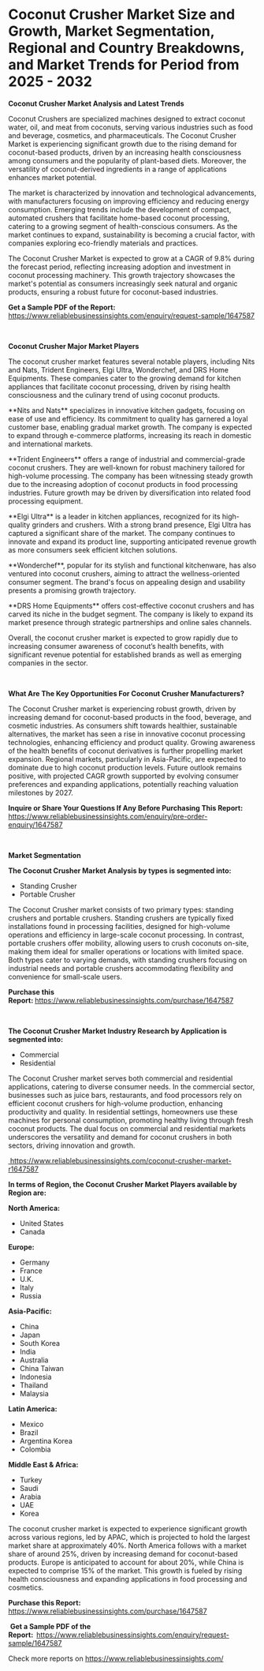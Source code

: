 <p><h1>Coconut Crusher Market Size and Growth, Market Segmentation, Regional and Country Breakdowns, and Market Trends for Period from 2025 -  2032</h1></p><p><strong>Coconut Crusher Market Analysis and Latest Trends</strong></p>
<p><p>Coconut Crushers are specialized machines designed to extract coconut water, oil, and meat from coconuts, serving various industries such as food and beverage, cosmetics, and pharmaceuticals. The Coconut Crusher Market is experiencing significant growth due to the rising demand for coconut-based products, driven by an increasing health consciousness among consumers and the popularity of plant-based diets. Moreover, the versatility of coconut-derived ingredients in a range of applications enhances market potential.</p><p>The market is characterized by innovation and technological advancements, with manufacturers focusing on improving efficiency and reducing energy consumption. Emerging trends include the development of compact, automated crushers that facilitate home-based coconut processing, catering to a growing segment of health-conscious consumers. As the market continues to expand, sustainability is becoming a crucial factor, with companies exploring eco-friendly materials and practices.</p><p>The Coconut Crusher Market is expected to grow at a CAGR of 9.8% during the forecast period, reflecting increasing adoption and investment in coconut processing machinery. This growth trajectory showcases the market's potential as consumers increasingly seek natural and organic products, ensuring a robust future for coconut-based industries.</p></p>
<p><strong>Get a Sample PDF of the Report:&nbsp;</strong> <a href="https://www.reliablebusinessinsights.com/enquiry/request-sample/1647587?utm_campaign=2242&utm_medium=2&utm_source=Github&utm_content=ia&utm_term=10042025&utm_id=coconut-crusher">https://www.reliablebusinessinsights.com/enquiry/request-sample/1647587</a></p>
<p>&nbsp;</p>
<p><strong>Coconut Crusher Major Market Players</strong></p>
<p><p>The coconut crusher market features several notable players, including Nits and Nats, Trident Engineers, Elgi Ultra, Wonderchef, and DRS Home Equipments. These companies cater to the growing demand for kitchen appliances that facilitate coconut processing, driven by rising health consciousness and the culinary trend of using coconut products.</p><p>**Nits and Nats** specializes in innovative kitchen gadgets, focusing on ease of use and efficiency. Its commitment to quality has garnered a loyal customer base, enabling gradual market growth. The company is expected to expand through e-commerce platforms, increasing its reach in domestic and international markets.</p><p>**Trident Engineers** offers a range of industrial and commercial-grade coconut crushers. They are well-known for robust machinery tailored for high-volume processing. The company has been witnessing steady growth due to the increasing adoption of coconut products in food processing industries. Future growth may be driven by diversification into related food processing equipment.</p><p>**Elgi Ultra** is a leader in kitchen appliances, recognized for its high-quality grinders and crushers. With a strong brand presence, Elgi Ultra has captured a significant share of the market. The company continues to innovate and expand its product line, supporting anticipated revenue growth as more consumers seek efficient kitchen solutions.</p><p>**Wonderchef**, popular for its stylish and functional kitchenware, has also ventured into coconut crushers, aiming to attract the wellness-oriented consumer segment. The brand's focus on appealing design and usability presents a promising growth trajectory.</p><p>**DRS Home Equipments** offers cost-effective coconut crushers and has carved its niche in the budget segment. The company is likely to expand its market presence through strategic partnerships and online sales channels.</p><p>Overall, the coconut crusher market is expected to grow rapidly due to increasing consumer awareness of coconut’s health benefits, with significant revenue potential for established brands as well as emerging companies in the sector.</p></p>
<p>&nbsp;</p>
<p><strong>What Are The Key Opportunities For Coconut Crusher Manufacturers?</strong></p>
<p><p>The Coconut Crusher market is experiencing robust growth, driven by increasing demand for coconut-based products in the food, beverage, and cosmetic industries. As consumers shift towards healthier, sustainable alternatives, the market has seen a rise in innovative coconut processing technologies, enhancing efficiency and product quality. Growing awareness of the health benefits of coconut derivatives is further propelling market expansion. Regional markets, particularly in Asia-Pacific, are expected to dominate due to high coconut production levels. Future outlook remains positive, with projected CAGR growth supported by evolving consumer preferences and expanding applications, potentially reaching valuation milestones by 2027.</p></p>
<p><strong>Inquire or Share Your Questions If Any Before Purchasing This Report:</strong> <a href="https://www.reliablebusinessinsights.com/enquiry/pre-order-enquiry/1647587?utm_campaign=2242&utm_medium=2&utm_source=Github&utm_content=ia&utm_term=10042025&utm_id=coconut-crusher">https://www.reliablebusinessinsights.com/enquiry/pre-order-enquiry/1647587</a></p>
<p>&nbsp;</p>
<p><strong>Market Segmentation</strong></p>
<p><strong>The Coconut Crusher Market Analysis by types is segmented into:</strong></p>
<p><ul><li>Standing Crusher</li><li>Portable Crusher</li></ul></p>
<p><p>The Coconut Crusher market consists of two primary types: standing crushers and portable crushers. Standing crushers are typically fixed installations found in processing facilities, designed for high-volume operations and efficiency in large-scale coconut processing. In contrast, portable crushers offer mobility, allowing users to crush coconuts on-site, making them ideal for smaller operations or locations with limited space. Both types cater to varying demands, with standing crushers focusing on industrial needs and portable crushers accommodating flexibility and convenience for small-scale users.</p></p>
<p><strong>Purchase this Report:&nbsp;</strong><a href="https://www.reliablebusinessinsights.com/purchase/1647587?utm_campaign=2242&utm_medium=2&utm_source=Github&utm_content=ia&utm_term=10042025&utm_id=coconut-crusher">https://www.reliablebusinessinsights.com/purchase/1647587</a></p>
<p>&nbsp;</p>
<p><strong>The Coconut Crusher Market Industry Research by Application is segmented into:</strong></p>
<p><ul><li>Commercial</li><li>Residential</li></ul></p>
<p><p>The Coconut Crusher market serves both commercial and residential applications, catering to diverse consumer needs. In the commercial sector, businesses such as juice bars, restaurants, and food processors rely on efficient coconut crushers for high-volume production, enhancing productivity and quality. In residential settings, homeowners use these machines for personal consumption, promoting healthy living through fresh coconut products. The dual focus on commercial and residential markets underscores the versatility and demand for coconut crushers in both sectors, driving innovation and growth.</p></p>
<p><a href="https://www.reliablebusinessinsights.com/coconut-crusher-market-r1647587?utm_campaign=2242&utm_medium=2&utm_source=Github&utm_content=ia&utm_term=10042025&utm_id=coconut-crusher">&nbsp;https://www.reliablebusinessinsights.com/coconut-crusher-market-r1647587</a></p>
<p><strong>In terms of Region, the Coconut Crusher Market Players available by Region are:</strong></p>
<p>
    <p> <strong> North America: </strong>
        <ul>
            <li>United States</li>
            <li>Canada</li>
        </ul>
        </p> 
    <p> <strong> Europe: </strong>
        <ul>
            <li>Germany</li>
            <li>France</li>
            <li>U.K.</li>
            <li>Italy</li>
            <li>Russia</li>
        </ul>
        </p> 
    <p> <strong> Asia-Pacific: </strong>
        <ul>
            <li>China</li>
            <li>Japan</li>
            <li>South Korea</li>
            <li>India</li>
            <li>Australia</li>
            <li>China Taiwan</li>
            <li>Indonesia</li>
            <li>Thailand</li>
            <li>Malaysia</li>
        </ul>
        </p> 
    <p> <strong> Latin America: </strong>
        <ul>
            <li>Mexico</li>
            <li>Brazil</li>
            <li>Argentina Korea</li>
            <li>Colombia</li>
        </ul>
        </p> 
    <p> <strong> Middle East & Africa: </strong>
        <ul>
            <li>Turkey</li>
            <li>Saudi</li>
            <li>Arabia</li>
            <li>UAE</li>
            <li>Korea</li>
        </ul>
    </p>
    </p>
<p><p>The coconut crusher market is expected to experience significant growth across various regions, led by APAC, which is projected to hold the largest market share at approximately 40%. North America follows with a market share of around 25%, driven by increasing demand for coconut-based products. Europe is anticipated to account for about 20%, while China is expected to comprise 15% of the market. This growth is fueled by rising health consciousness and expanding applications in food processing and cosmetics.</p></p>
<p><strong>Purchase this Report: </strong><a href="https://www.reliablebusinessinsights.com/purchase/1647587?utm_campaign=2242&utm_medium=2&utm_source=Github&utm_content=ia&utm_term=10042025&utm_id=coconut-crusher">https://www.reliablebusinessinsights.com/purchase/1647587</a></p>
<p>&nbsp;<strong>Get a Sample PDF of the Report:&nbsp;&nbsp;</strong><a href="https://www.reliablebusinessinsights.com/enquiry/request-sample/1647587?utm_campaign=2242&utm_medium=2&utm_source=Github&utm_content=ia&utm_term=10042025&utm_id=coconut-crusher">https://www.reliablebusinessinsights.com/enquiry/request-sample/1647587</a></p>
<p><strong></strong></p>
<p>Check more reports on <a href="https://www.reliablebusinessinsights.com/?utm_campaign=2242&utm_medium=2&utm_source=Github&utm_content=ia&utm_term=10042025&utm_id=coconut-crusher">https://www.reliablebusinessinsights.com/</a></p>